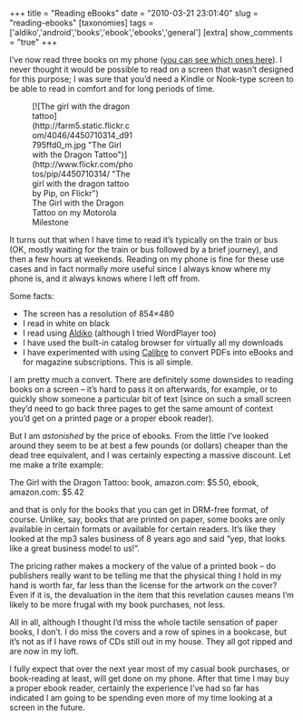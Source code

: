 +++
title = "Reading eBooks"
date = "2010-03-21 23:01:40"
slug = "reading-ebooks"
[taxonomies]
tags = ['aldiko','android','books','ebook','ebooks','general']
[extra]
show_comments = "true"
+++

I’ve now read three books on my phone ([you can see which ones here](http://www.flickr.com/photos/pip/tags/ebook/)). I never thought it would be possible to read on a screen that wasn’t designed for this purpose; I was sure that you’d need a Kindle or Nook-type screen to be able to read in comfort and for long periods of time.

<figure class="wp-caption alignright" style="width: 180px">[![The girl with the dragon tattoo](http://farm5.static.flickr.com/4046/4450710314_d91795ffd0_m.jpg "The Girl with the Dragon Tattoo")](http://www.flickr.com/photos/pip/4450710314/ "The girl with the dragon tattoo by Pip, on Flickr")<figcaption class="wp-caption-text">The Girl with the Dragon Tattoo on my Motorola Milestone</figcaption></figure>

It turns out that when I have time to read it’s typically on the train or bus (OK, mostly waiting for the train or bus followed by a brief journey), and then a few hours at weekends. Reading on my phone is fine for these use cases and in fact normally more useful since I always know where my phone is, and it always knows where I left off from.

Some facts:

- The screen has a resolution of 854×480
- I read in white on black
- I read using [Aldiko](http://www.aldiko.com/) (although I tried WordPlayer too)
- I have used the built-in catalog browser for virtually all my downloads
- I have experimented with using [Calibre](http://www.aldiko.com/) to convert PDFs into eBooks and for magazine subscriptions. This is all simple.

I am pretty much a convert. There are definitely some downsides to reading books on a screen – it’s hard to pass it on afterwards, for example, or to quickly show someone a particular bit of text (since on such a small screen they’d need to go back three pages to get the same amount of context you’d get on a printed page or a proper ebook reader).

But I am *astonished* by the price of ebooks. From the little I’ve looked around they seem to be at best a few pounds (or dollars) cheaper than the dead tree equivalent, and I was certainly expecting a massive discount. Let me make a trite example:

The Girl with the Dragon Tattoo: book, amazon.com: $5.50, ebook, amazon.com: $5.42

and that is only for the books that you can get in DRM-free format, of course. Unlike, say, books that are printed on paper, some books are only available in certain formats or available for certain readers. It’s like they looked at the mp3 sales business of 8 years ago and said “yep, that looks like a great business model to us!”.

The pricing rather makes a mockery of the value of a printed book – do publishers really want to be telling me that the physical thing I hold in my hand is worth far, far less than the license for the artwork on the cover? Even if it is, the devaluation in the item that this revelation causes means I’m likely to be more frugal with my book purchases, not less.

All in all, although I thought I’d miss the whole tactile sensation of paper books, I don’t. I do miss the covers and a row of spines in a bookcase, but it’s not as if I have rows of CDs still out in my house. They all got ripped and are now in my loft.

I fully expect that over the next year most of my casual book purchases, or book-reading at least, will get done on my phone. After that time I may buy a proper ebook reader, certainly the experience I’ve had so far has indicated I am going to be spending even more of my time looking at a screen in the future.
